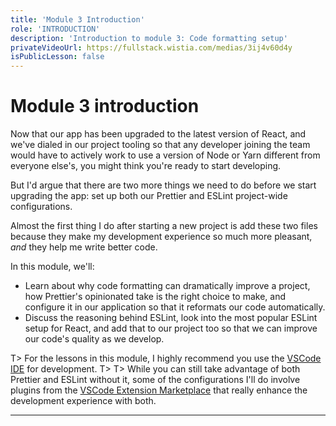 ```yaml
---
title: 'Module 3 Introduction'
role: 'INTRODUCTION'
description: 'Introduction to module 3: Code formatting setup'
privateVideoUrl: https://fullstack.wistia.com/medias/3ij4v60d4y
isPublicLesson: false
---
```


# Module 3 introduction

Now that our app has been upgraded to the latest version of React, and we've dialed in our project tooling so that any developer joining the team would have to actively work to use a version of Node or Yarn different from everyone else's, you might think you're ready to start developing.

But I'd argue that there are two more things we need to do before we start upgrading the app: set up both our Prettier and ESLint project-wide configurations.

Almost the first thing I do after starting a new project is add these two files because they make my development experience so much more pleasant, _and_ they help me write better code.

In this module, we'll:

- Learn about why code formatting can dramatically improve a project, how Prettier's opinionated take is the right choice to make, and configure it in our application so that it reformats our code automatically.
- Discuss the reasoning behind ESLint, look into the most popular ESLint setup for React, and add that to our project too so that we can improve our code's quality as we develop.

T> For the lessons in this module, I highly recommend you use the [VSCode IDE](https://code.visualstudio.com/) for development.
T>
T> While you can still take advantage of both Prettier and ESLint without it, some of the configurations I'll do involve plugins from the [VSCode Extension Marketplace](https://marketplace.visualstudio.com/vscode) that really enhance the development experience with both.

---
